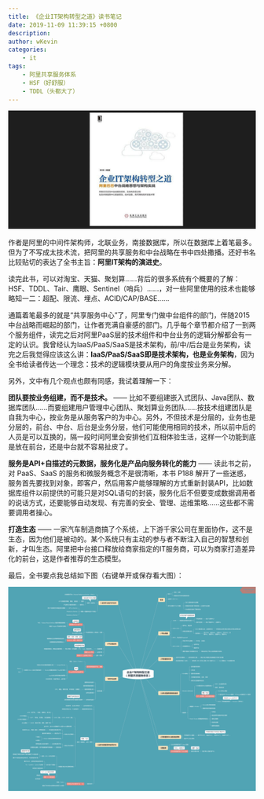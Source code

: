 ```yaml
---
title: 《企业IT架构转型之道》读书笔记
date: 2019-11-09 11:39:15 +0800
description: 
author: wKevin
categories: 
    - it
tags:
    - 阿里共享服务体系
    - HSF（好舒服）
    - TDDL（头都大了）
---
```


![](/images/post/../posts/2019-11-09-ali.it.art/s29445489.jpg)

作者是阿里的中间件架构师，北联业务，南接数据库，所以在数据库上着笔最多。但为了不写成太技术流，把阿里的共享服务和中台战略在书中四处撒播。还好书名比较贴切的表达了全书主旨：**阿里IT架构的演进史**。

读完此书，可以对淘宝、天猫、聚划算……背后的很多系统有个概要的了解：HSF、TDDL、Tair、鹰眼、Sentinel（哨兵）……，对一些阿里使用的技术也能够略知一二：超配、限流、埋点、ACID/CAP/BASE……

通篇着笔最多的就是“共享服务中心”了，阿里专门做中台组件的部门，伴随2015中台战略而崛起的部门，让作者充满自豪感的部门。几乎每个章节都介绍了一到两个服务组件，读完之后对阿里PaaS层的技术组件和中台业务的逻辑分解都会有一定的认识。我曾经认为IaaS/PaaS/SaaS是技术架构，前/中/后台是业务架构，读完之后我觉得应该这么讲：**IaaS/PaaS/SaaS即是技术架构，也是业务架构**，因为全书给读者传达一个理念：技术的逻辑模块要从用户的角度按业务来分解。

另外，文中有几个观点也颇有同感，我试着理解一下：

**团队要按业务组建，而不是技术。** —— 比如不要组建嵌入式团队、Java团队、数据库团队……而要组建用户管理中心团队、聚划算业务团队……按技术组建团队是自我为中心，按业务是从服务客户的为中心。另外，不但技术是分层的，业务也是分层的，前台、中台、后台是业务分层，他们可能使用相同的技术，所以前中后的人员是可以互换的，隔一段时间阿里会安排他们互相体验生活，这样一个功能到底是放在前台，还是中台就不容易扯皮了。

**服务是API+自描述的元数据，服务化是产品向服务转化的能力** —— 读此书之前，对 PaaS、SaaS 的服务和微服务概念不是很清晰，本书 P188 解开了一些迷惑，服务首先要找到对象，即客户，然后用客户能够理解的方式重新封装API，比如数据库组件以前提供的可能只是对SQL语句的封装，服务化后不但要变成数据调用者的说话方式，还要能够自动发现、有完善的安全、管理、运维策略……这些都不需要调用者操心。

**打造生态** —— 一家汽车制造商搞了个系统，上下游千家公司在里面协作，这不是生态，因为他们是被动的。某个系统只有主动的参与者不断注入自己的智慧和创新，才叫生态。阿里把中台接口释放给商家指定的IT服务商，可以为商家打造差异化的前台，这是作者推荐的生态模型。

最后，全书要点我总结如下图（右键单开或保存看大图）：

![](/images/posts/2019-11-09-ali.it.art/it.png)